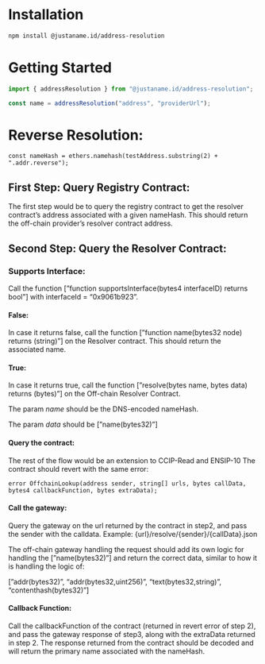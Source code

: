 # Installation

```sh
npm install @justaname.id/address-resolution
```

# Getting Started

```ts
import { addressResolution } from "@justaname.id/address-resolution";

const name = addressResolution("address", "providerUrl");
```

# Reverse Resolution:

```
const nameHash = ethers.namehash(testAddress.substring(2) + ".addr.reverse");
```

## First Step: Query Registry Contract:

The first step would be to query the registry contract to get the resolver contract’s address associated with a given nameHash. This should return the off-chain provider’s resolver contract address.

## Second Step: Query the Resolver Contract:

### Supports Interface:

Call the function [”function supportsInterface(bytes4 interfaceID) returns bool”] with interfaceId = “0x9061b923”.

#### False:

In case it returns false, call the function [”function name(bytes32 node) returns (string)”] on the Resolver contract. This should return the associated name.

#### True:

In case it returns true,
call the function [”resolve(bytes name, bytes data) returns (bytes)”] on the Off-chain Resolver Contract.

The param _name_ should be the DNS-encoded nameHash.

The param _data_ should be [”name(bytes32)”]

#### Query the contract:

The rest of the flow would be an extension to CCIP-Read and ENSIP-10
The contract should revert with the same error:

```
error OffchainLookup(address sender, string[] urls, bytes callData, bytes4 callbackFunction, bytes extraData);
```

#### Call the gateway:

Query the gateway on the url returned by the contract in step2, and pass the sender with the calldata. Example:
{url}/resolve/{sender}/{callData}.json

The off-chain gateway handling the request should add its own logic for handling the [”name(bytes32)”] and return the correct data, similar to how it is handling the logic of:

[”addr(bytes32)”,
“addr(bytes32,uint256)”,
“text(bytes32,string)”,
“contenthash(bytes32)”]

#### Callback Function:

Call the callbackFunction of the contract (returned in revert error of step 2), and pass the gateway response of step3, along with the extraData returned in step 2.
The response returned from the contract should be decoded and will return the primary name associated with the nameHash.
